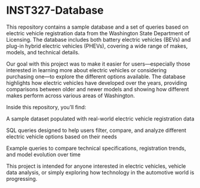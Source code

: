 # INST327-Database
This repository contains a sample database and a set of queries based on electric vehicle registration data from the Washington State Department of Licensing. The database includes both battery electric vehicles (BEVs) and plug-in hybrid electric vehicles (PHEVs), covering a wide range of makes, models, and technical details.

Our goal with this project was to make it easier for users—especially those interested in learning more about electric vehicles or considering purchasing one—to explore the different options available. The database highlights how electric vehicles have developed over the years, providing comparisons between older and newer models and showing how different makes perform across various areas of Washington.

Inside this repository, you’ll find:

A sample dataset populated with real-world electric vehicle registration data

SQL queries designed to help users filter, compare, and analyze different electric vehicle options based on their needs

Example queries to compare technical specifications, registration trends, and model evolution over time

This project is intended for anyone interested in electric vehicles, vehicle data analysis, or simply exploring how technology in the automotive world is progressing.
